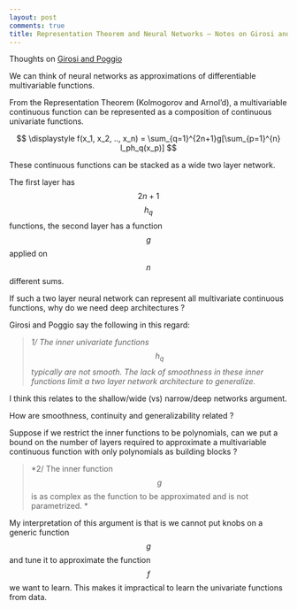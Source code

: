 ```yaml
---
layout: post
comments: true
title: Representation Theorem and Neural Networks — Notes on Girosi and Poggio
---
```


Thoughts on [Girosi and Poggio](http://cbcl.mit.edu/people/poggio/journals/girosi-poggio-NeuralComputation-1989.pdf)

We can think of neural networks as approximations of differentiable multivariable functions. 

From the Representation Theorem (Kolmogorov and Arnol’d), a multivariable continuous function can be represented as a composition of continuous univariate functions.

$$
  \displaystyle f(x_1, x_2, .., x_n) = \sum_{q=1}^{2n+1}g[\sum_{p=1}^{n} l_ph_q(x_p)]
$$

These continuous functions can be stacked as a wide two layer network.

The first layer has $$2n+1$$ $$h_q$$ functions, the second layer has a function $$g$$ applied on $$n$$ different sums.

If such a two layer neural network can represent all multivariate continuous functions, why do we need deep architectures ?

Girosi and Poggio say the following in this regard:

>*1/ The inner univariate functions $$h_q$$ typically are not smooth. The lack of smoothness in these inner functions limit a two layer network architecture to generalize.*

I think this relates to the shallow/wide (vs) narrow/deep networks argument.

How are smoothness, continuity and generalizability related ?

Suppose if we restrict the inner functions to be polynomials, can we put a bound on the number of layers required to approximate a multivariable continuous function with only polynomials as building blocks ?

>*2/ The inner function $$g$$ is as complex as the function to be approximated and is not parametrized. *

My interpretation of this argument is that is we cannot put knobs on a generic function $$g$$ and tune it to approximate the function $$f$$ we want to learn. This makes it impractical to learn the univariate functions from data.
